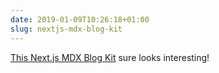 ```yaml
---
date: 2019-01-09T10:26:18+01:00
slug: nextjs-mdx-blog-kit
---
```


[This Next.js MDX Blog Kit](https://github.com/lorenseanstewart/nextjs-mdx-blog-kit)
sure looks interesting!
